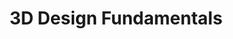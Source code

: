 ---
title: 3D Design Fundamentals
number: ART 202
description: This course introduces students to foundational skills for producing images, videos, objects, and interactive real-time virtual spaces with 3D software.
bulletin-link: http://bulletins.psu.edu/undergrad/courses/a/art/202
pathway-list: [Generalist, Digital Design]
---